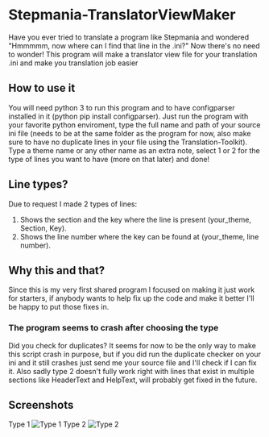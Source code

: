 # Stepmania-TranslatorViewMaker
Have you ever tried to translate a program like Stepmania and wondered "Hmmmmm, now where can I find that line in the .ini?"
Now there's no need to wonder!
This program will make a translator view file for your translation .ini and make you translation job easier
## How to use it
You will need python 3 to run this program and to have configparser installed in it (python pip install configparser).
Just run the program with your favorite python enviroment, type the full name and path of your source ini file (needs to be at the same folder as the program for now, also make sure to have no duplicate lines in your file using the Translation-Toolkit).
Type a theme name or any other name as an extra note, select 1 or 2 for the type of lines you want to have (more on that later) and done!
## Line types?
Due to request I made 2 types of lines:
1. Shows the section and the key where the line is present (your_theme, Section, Key).
2. Shows the line number where the key can be found at (your_theme, line number).

## Why this and that?
Since this is my very first shared program I focused on making it just work for starters, if anybody wants to help fix up the code and make it better I'll be happy to put those fixes in.

### The program seems to crash after choosing the type
Did you check for duplicates? It seems for now to be the only way to make this script crash in purpose, but if you did run the duplicate checker on your ini and it still crashes just send me your source file and I'll check if I can fix it.
Also sadly type 2 doesn't fully work right with lines that exist in multiple sections like HeaderText and HelpText, will probably get fixed in the future.

## Screenshots
Type 1
![Type 1](https://user-images.githubusercontent.com/74380856/109875232-de27c480-7c78-11eb-81c1-81b521c40eed.jpg)
Type 2
![Type 2](https://user-images.githubusercontent.com/74380856/109876059-f6e4aa00-7c79-11eb-82bc-52a04f7cb97e.jpg)
